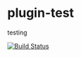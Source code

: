 # plugin-test
testing

[![Build Status](https://cloud.drone.io/api/badges/luisredda/plugin-test/status.svg)](https://cloud.drone.io/luisredda/plugin-test)
